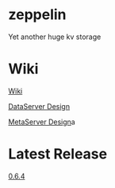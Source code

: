 # zeppelin
Yet another huge kv storage

# Wiki
[Wiki](https://github.com/baotiao/zeppelin/wiki)

[DataServer Design](https://github.com/baotiao/zeppelin/wiki/zeppelin-data-server)

[MetaServer Design](https://github.com/baotiao/zeppelin/wiki/zeppelin-meta-server)a

# Latest Release
[0.6.4](https://github.com/Qihoo360/zeppelin/releases)
